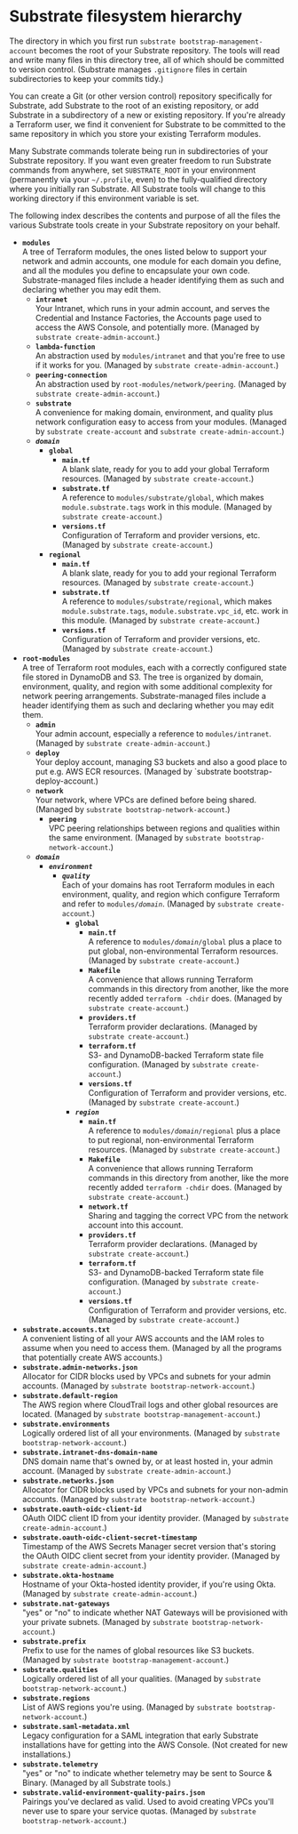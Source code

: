 # Substrate filesystem hierarchy

The directory in which you first run `substrate bootstrap-management-account` becomes the root of your Substrate repository. The tools will read and write many files in this directory tree, all of which should be committed to version control. (Substrate manages `.gitignore` files in certain subdirectories to keep your commits tidy.)

You can create a Git (or other version control) repository specifically for Substrate, add Substrate to the root of an existing repository, or add Substrate in a subdirectory of a new or existing repository. If you're already a Terraform user, we find it convenient for Substrate to be committed to the same repository in which you store your existing Terraform modules.

Many Substrate commands tolerate being run in subdirectories of your Substrate repository. If you want even greater freedom to run Substrate commands from anywhere, set `SUBSTRATE_ROOT` in your environment (permanently via your `~/.profile`, even) to the fully-qualified directory where you initially ran Substrate. All Substrate tools will change to this working directory if this environment variable is set.

The following index describes the contents and purpose of all the files the various Substrate tools create in your Substrate repository on your behalf.

- **`modules`**  
  A tree of Terraform modules, the ones listed below to support your network and admin accounts, one module for each domain you define, and all the modules you define to encapsulate your own code. Substrate-managed files include a header identifying them as such and declaring whether you may edit them.
    - **`intranet`**  
      Your Intranet, which runs in your admin account, and serves the Credential and Instance Factories, the Accounts page used to access the AWS Console, and potentially more. (Managed by `substrate create-admin-account`.)
    - **`lambda-function`**  
      An abstraction used by `modules/intranet` and that you're free to use if it works for you. (Managed by `substrate create-admin-account`.)
    - **`peering-connection`**  
      An abstraction used by `root-modules/network/peering`. (Managed by `substrate create-admin-account`.)
    - **`substrate`**  
      A convenience for making domain, environment, and quality plus network configuration easy to access from your modules. (Managed by `substrate create-account` and `substrate create-admin-account`.)
    - **<code><em>domain</em></code>**
        - **`global`**
            - **`main.tf`**  
              A blank slate, ready for you to add your global Terraform resources. (Managed by `substrate create-account`.)
            - **`substrate.tf`**  
              A reference to `modules/substrate/global`, which makes `module.substrate.tags` work in this module. (Managed by `substrate create-account`.)
            - **`versions.tf`**  
              Configuration of Terraform and provider versions, etc. (Managed by `substrate create-account`.)
        - **`regional`**
            - **`main.tf`**  
              A blank slate, ready for you to add your regional Terraform resources. (Managed by `substrate create-account`.)
            - **`substrate.tf`**  
              A reference to `modules/substrate/regional`, which makes `module.substrate.tags`, `module.substrate.vpc_id`, etc. work in this module. (Managed by `substrate create-account`.)
            - **`versions.tf`**  
              Configuration of Terraform and provider versions, etc. (Managed by `substrate create-account`.)
- **`root-modules`**  
  A tree of Terraform root modules, each with a correctly configured state file stored in DynamoDB and S3. The tree is organized by domain, environment, quality, and region with some additional complexity for network peering arrangements. Substrate-managed files include a header identifying them as such and declaring whether you may edit them.
    - **`admin`**  
      Your admin account, especially a reference to `modules/intranet`. (Managed by `substrate create-admin-account`.)
    - **`deploy`**  
      Your deploy account, managing S3 buckets and also a good place to put e.g. AWS ECR resources. (Managed by `substrate bootstrap-deploy-account.)
    - **`network`**  
      Your network, where VPCs are defined before being shared. (Managed by `substrate bootstrap-network-account`.)
        - **`peering`**  
          VPC peering relationships between regions and qualities within the same environment. (Managed by `substrate bootstrap-network-account`.)
    - **<code><em>domain</em></code>**
        - **<code><em>environment</em></code>**
            - **<code><em>quality</em></code>**  
              Each of your domains has root Terraform modules in each environment, quality, and region which configure Terraform and refer to <code>modules/<em>domain</em></code>. (Managed by `substrate create-account`.)
                - **`global`**
                    - **`main.tf`**  
                      A reference to <code>modules/<em>domain</em>/global</code> plus a place to put global, non-environmental Terraform resources. (Managed by `substrate create-account`.)
                    - **`Makefile`**  
                      A convenience that allows running Terraform commands in this directory from another, like the more recently added `terraform -chdir` does. (Managed by `substrate create-account`.)
                    - **`providers.tf`**  
                      Terraform provider declarations. (Managed by `substrate create-account`.)
                    - **`terraform.tf`**  
                      S3- and DynamoDB-backed Terraform state file configuration. (Managed by `substrate create-account`.)
                    - **`versions.tf`**  
                      Configuration of Terraform and provider versions, etc. (Managed by `substrate create-account`.)
                - **<code><em>region</em></code>**
                    - **`main.tf`**  
                      A reference to <code>modules/<em>domain</em>/regional</code> plus a place to put regional, non-environmental Terraform resources. (Managed by `substrate create-account`.)
                    - **`Makefile`**  
                      A convenience that allows running Terraform commands in this directory from another, like the more recently added `terraform -chdir` does. (Managed by `substrate create-account`.)
                    - **`network.tf`**  
                      Sharing and tagging the correct VPC from the network account into this account.
                    - **`providers.tf`**  
                      Terraform provider declarations. (Managed by `substrate create-account`.)
                    - **`terraform.tf`**  
                      S3- and DynamoDB-backed Terraform state file configuration. (Managed by `substrate create-account`.)
                    - **`versions.tf`**  
                      Configuration of Terraform and provider versions, etc. (Managed by `substrate create-account`.)
- **`substrate.accounts.txt`**  
  A convenient listing of all your AWS accounts and the IAM roles to assume when you need to access them. (Managed by all the programs that potentially create AWS accounts.)
- **`substrate.admin-networks.json`**  
  Allocator for CIDR blocks used by VPCs and subnets for your admin accounts. (Managed by `substrate bootstrap-network-account`.)
- **`substrate.default-region`**  
  The AWS region where CloudTrail logs and other global resources are located. (Managed by `substrate bootstrap-management-account`.)
- **`substrate.environments`**  
  Logically ordered list of all your environments. (Managed by `substrate bootstrap-network-account`.)
- **`substrate.intranet-dns-domain-name`**  
  DNS domain name that's owned by, or at least hosted in, your admin account. (Managed by `substrate create-admin-account`.)
- **`substrate.networks.json`**  
  Allocator for CIDR blocks used by VPCs and subnets for your non-admin accounts. (Managed by `substrate bootstrap-network-account`.)
- **`substrate.oauth-oidc-client-id`**  
  OAuth OIDC client ID from your identity provider. (Managed by `substrate create-admin-account`.)
- **`substrate.oauth-oidc-client-secret-timestamp`**  
  Timestamp of the AWS Secrets Manager secret version that's storing the OAuth OIDC client secret from your identity provider. (Managed by `substrate create-admin-account`.)
- **`substrate.okta-hostname`**  
  Hostname of your Okta-hosted identity provider, if you're using Okta. (Managed by `substrate create-admin-account`.)
- **`substrate.nat-gateways`**  
  "yes" or "no" to indicate whether NAT Gateways will be provisioned with your private subnets. (Managed by `substrate bootstrap-network-account`.)
- **`substrate.prefix`**  
  Prefix to use for the names of global resources like S3 buckets. (Managed by `substrate bootstrap-management-account`.)
- **`substrate.qualities`**  
  Logically ordered list of all your qualities. (Managed by `substrate bootstrap-network-account`.)
- **`substrate.regions`**  
  List of AWS regions you're using. (Managed by `substrate bootstrap-network-account`.)
- **`substrate.saml-metadata.xml`**  
  Legacy configuration for a SAML integration that early Substrate installations have for getting into the AWS Console. (Not created for new installations.)
- **`substrate.telemetry`**  
  "yes" or "no" to indicate whether telemetry may be sent to Source &amp; Binary. (Managed by all Substrate tools.)
- **`substrate.valid-environment-quality-pairs.json`**  
  Pairings you've declared as valid. Used to avoid creating VPCs you'll never use to spare your service quotas. (Managed by `substrate bootstrap-network-account`.)
